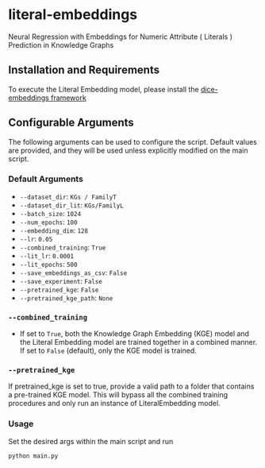 # literal-embeddings
Neural Regression with Embeddings for Numeric Attribute ( Literals ) Prediction in Knowledge Graphs

## Installation and Requirements
To execute the Literal Embedding model, please install the [dice-embeddings framework](https://github.com/dice-group/dice-embeddings)

##  Configurable Arguments

The following arguments can be used to configure the script. Default values are provided, and they will be used unless explicitly modified on the main script.

### Default Arguments

- `--dataset_dir`: `KGs / FamilyT`
- `--dataset_dir_lit`: `KGs/FamilyL` 
- `--batch_size`: `1024`
- `--num_epochs`: `100`
- `--embedding_dim`: `128`
- `--lr`: `0.05`
- `--combined_training`: `True`
- `--lit_lr`: `0.0001`
- `--lit_epochs`: `500`
- `--save_embeddings_as_csv`: `False`
- `--save_experiment`: `False`
- `--pretrained_kge`: `False`
- `--pretrained_kge_path`: `None`

### `--combined_training`
- If set to `True`, both the Knowledge Graph Embedding (KGE) model and the Literal Embedding model are trained together in a combined manner. If set to `False` (default), only the KGE model is trained.

### `--pretrained_kge`
If pretrained_kge is set to true, provide a valid path to a folder that contains a pre-trained KGE model. This will bypass all the combined training procedures and only run an instance of LiteralEmbedding model.


### Usage

Set the desired args within the main script and run 
```bash
python main.py
